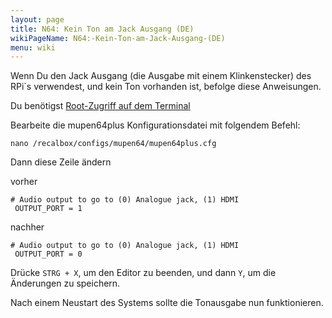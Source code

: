 ```yaml
---
layout: page
title: N64: Kein Ton am Jack Ausgang (DE)
wikiPageName: N64:-Kein-Ton-am-Jack-Ausgang-(DE)
menu: wiki
---
```


Wenn Du den Jack Ausgang (die Ausgabe mit einem Klinkenstecker) des RPi`s verwendest, und kein Ton vorhanden ist, befolge diese Anweisungen.

Du benötigst [Root-Zugriff auf dem Terminal](https://github.com/recalbox/recalbox-os/wiki/Root-Zugriff-auf-dem-Terminal-%28DE%29)

Bearbeite die mupen64plus Konfigurationsdatei mit folgendem Befehl:

`nano /recalbox/configs/mupen64/mupen64plus.cfg`

Dann diese Zeile ändern

vorher

```
# Audio output to go to (0) Analogue jack, (1) HDMI
 OUTPUT_PORT = 1
```

nachher

```
# Audio output to go to (0) Analogue jack, (1) HDMI
 OUTPUT_PORT = 0
```

Drücke `STRG + X`, um den Editor zu beenden, und dann `Y`, um die Änderungen zu speichern.

Nach einem Neustart des Systems sollte die Tonausgabe nun funktionieren.

